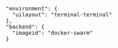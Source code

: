 <pre>
"environment": {
  "uilayout": "terminal-terminal"
},
"backend": {
  "imageid": "docker-swarm"
}
</pre>